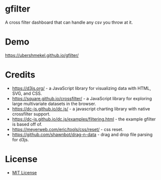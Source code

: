 # gfilter
A cross filter dashboard that can handle any csv you throw at it.

# Demo
https://ubershmekel.github.io/gfilter/

# Credits
* https://d3js.org/ - a JavaScript library for visualizing data with HTML, SVG, and CSS.
* https://square.github.io/crossfilter/ - a JavaScript library for exploring large multivariate datasets in the browser.
* https://dc-js.github.io/dc.js/ - a javascript charting library with native crossfilter support.
* https://dc-js.github.io/dc.js/examples/filtering.html - the example gfilter is based off of.
* https://meyerweb.com/eric/tools/css/reset/ - css reset.
* https://github.com/shawnbot/drag-n-data - drag and drop file parsing for d3js. 

# License

* [MIT License](https://www.opensource.org/licenses/MIT)